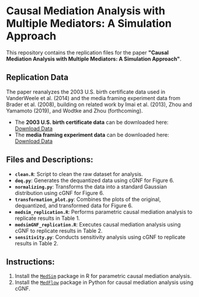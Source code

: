 # Causal Mediation Analysis with Multiple Mediators: A Simulation Approach

This repository contains the replication files for the paper **"Causal Mediation Analysis with Multiple Mediators: A Simulation Approach"**.

## Replication Data

The paper reanalyzes the 2003 U.S. birth certificate data used in VanderWeele et al. (2014) and the media framing experiment data from Brader et al. (2008), building on related work by Imai et al. (2013), Zhou and Yamamoto (2019), and Wodtke and Zhou (forthcoming).

- The **2003 U.S. birth certificate data** can be downloaded here: [Download Data](https://data.nber.org/lbid/2003/linkco2003us_den.csv.zip)  
- The **media framing experiment data** can be downloaded here: [Download Data](https://dataverse.harvard.edu/dataset.xhtml?persistentId=doi:10.7910/DVN/OU6D17)


## Files and Descriptions:

- **`clean.R`**: Script to clean the raw dataset for analysis.
- **`deq.py`**: Generates the dequantized data using cGNF for Figure 6.
- **`normalizing.py`**: Transforms the data into a standard Gaussian distribution using cGNF for Figure 6.
- **`transformation_plot.py`**: Combines the plots of the original, dequantized, and transformed data for Figure 6.
- **`medsim_replication.R`**: Performs parametric causal mediation analysis to replicate results in Table 1.
- **`medsimGNF_replication.R`**: Executes causal mediation analysis using cGNF to replicate results in Table 2.
- **`sensitivity.py`**: Conducts sensitivity analysis using cGNF to replicate results in Table 2.

## Instructions:

1. Install the [`MedSim`](https://github.com/JesseZhou-1/medsim) package in R for parametric causal mediation analysis.
2. Install the [`MedFlow`](https://github.com/JesseZhou-1/medflow) package in Python for causal mediation analysis using cGNF.
